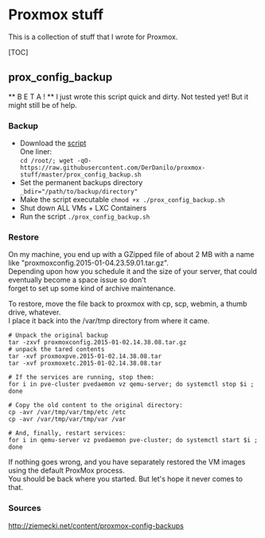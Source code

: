 # Proxmox stuff
This is a collection of stuff that I wrote for Proxmox.

[TOC]

## prox_config_backup

** B E T A ! **
I just wrote this script quick and dirty. Not tested yet! But it might still be of help.

### Backup
* Download the [script](https://raw.githubusercontent.com/DerDanilo/proxmox-stuff/master/prox_config_backup.sh)  
One liner:  
```cd /root/; wget -qO- https://raw.githubusercontent.com/DerDanilo/proxmox-stuff/master/prox_config_backup.sh```
* Set the permanent backups directory ```_bdir="/path/to/backup/directory"```
* Make the script executable ```chmod +x ./prox_config_backup.sh```
* Shut down ALL VMs + LXC Containers
* Run the script ```./prox_config_backup.sh```

### Restore
On my machine, you end up with a GZipped file of about 2 MB with a name like "proxmoxconfig.2015-01-04.23.59.01.tar.gz".  
Depending upon how you schedule it and the size of your server, that could eventually become a space issue so don't  
forget to set up some kind of archive maintenance.

To restore, move the file back to proxmox with cp, scp, webmin, a thumb drive, whatever.  
I place it back into the /var/tmp directory from where it came. 

```
# Unpack the original backup
tar -zxvf proxmoxconfig.2015-01-02.14.38.08.tar.gz
# unpack the tared contents
tar -xvf proxmoxpve.2015-01-02.14.38.08.tar
tar -xvf proxmoxetc.2015-01-02.14.38.08.tar

# If the services are running, stop them:
for i in pve-cluster pvedaemon vz qemu-server; do systemctl stop $i ; done

# Copy the old content to the original directory:
cp -avr /var/tmp/var/tmp/etc /etc
cp -avr /var/tmp/var/tmp/var /var

# And, finally, restart services:
for i in qemu-server vz pvedaemon pve-cluster; do systemctl start $i ; done
```

If nothing goes wrong, and you have separately restored the VM images using the default ProxMox process.  
You should be back where you started. But let's hope it never comes to that.

### Sources
http://ziemecki.net/content/proxmox-config-backups